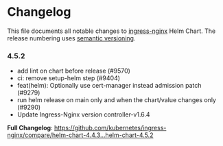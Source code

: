 # Changelog

This file documents all notable changes to [ingress-nginx](https://github.com/kubernetes/ingress-nginx) Helm Chart. The release numbering uses [semantic versioning](http://semver.org).

### 4.5.2

* add lint on chart before release (#9570)
* ci: remove setup-helm step (#9404)
* feat(helm): Optionally use cert-manager instead admission patch (#9279)
* run helm release on main only and when the chart/value changes only (#9290)
* Update Ingress-Nginx version controller-v1.6.4

**Full Changelog**: https://github.com/kubernetes/ingress-nginx/compare/helm-chart-4.4.3...helm-chart-4.5.2
